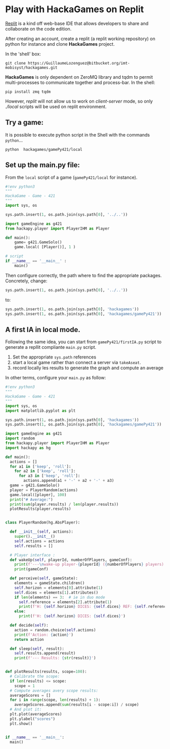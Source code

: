 # Play with HackaGames on Replit

[Replit](https://replit.com) is a kind off web-base IDE that allows developers to share and collaborate on the code edition.

After creating an account, create a replit (a replit working repository) on python for instance and clone **HackaGames** project.

In the 'shell' box:

```
git clone https://GuillaumeLozenguez@bitbucket.org/imt-mobisyst/hackagames.git
```

**HackaGames** is only dependent on ZeroMQ library and tqdm to permit multi-processes to communicate together and process-bar.
In the shell:

```
pip install zmq tqdm
```

However, _replit_ will not allow us to work on _client-server_ mode, so only _./local_ scripts will be used on replit environment.

## Try a game:

It is possible to execute python script in the Shell with the commands `python`...

```
python  hackagames/gamePy421/local
```

## Set up the main.py file:

From the `local` script of a game (`gamePy421/local` for instance).

```python
#!env python3
"""
HackaGame - Game - 421 
"""
import sys, os

sys.path.insert(1, os.path.join(sys.path[0], '../..'))

import gameEngine as g421
from hackapy.player import PlayerIHM as Player

def main():
    game= g421.GameSolo()
    game.local( [Player()], 1 )

# script
if __name__ == '__main__' :
    main()
```

Then configure correctly, the path  where to find the appropriate packages.
Concretely, change:

```python
sys.path.insert(1, os.path.join(sys.path[0], '../..'))
```

to:

```python
sys.path.insert(1, os.path.join(sys.path[0], 'hackagames'))
sys.path.insert(1, os.path.join(sys.path[0], 'hackagames/gamePy421'))
```

## A first IA in local mode.

Following the same idea, you can start from `gamePy421/firstIA.py` script to generate a repllit compliante `main.py` script.

1. Set the appropriate `sys.path` references
2. start a local game rather than connect a server via `takeAseat`.
3. record locally les results to generate the graph and compute an average

In other terms, configure your `main.py` as follow: 

```python
#!env python3
"""
HackaGame - Game - 421 
"""
import sys, os
import matplotlib.pyplot as plt

sys.path.insert(1, os.path.join(sys.path[0], 'hackagames'))
sys.path.insert(1, os.path.join(sys.path[0], 'hackagames/gamePy421'))

import gameEngine as g421
import random
from hackapy.player import PlayerIHM as Player
import hackapy as hg

def main():
  actions = []
  for a1 in ['keep', 'roll']:
    for a2 in ['keep', 'roll']:
      for a3 in ['keep', 'roll']:
        actions.append(a1 + '-' + a2 + '-' + a3)
  game = g421.GameSolo()
  player = PlayerRandom(actions)
  game.local([player], 100)
  print("# Average:")
  print(sum(player.results) / len(player.results))
  plotResults(player.results)


class PlayerRandom(hg.AbsPlayer):

  def __init__(self, actions):
    super().__init__()
    self.actions = actions
    self.results = []

  # Player interface :
  def wakeUp(self, playerId, numberOfPlayers, gameConf):
    print(f'---\nwake-up player-{playerId} ({numberOfPlayers} players)')
    print(gameConf)

  def perceive(self, gameState):
    elements = gameState.children()
    self.horizon = elements[0].attribute(1)
    self.dices = elements[1].attributes()
    if len(elements) == 3:  # ie in duo mode
      self.reference = elements[2].attribute(1)
      print(f'H: {self.horizon} DICES: {self.dices} REF: {self.reference}')
    else:
      print(f'H: {self.horizon} DICES: {self.dices}')

  def decide(self):
    action = random.choice(self.actions)
    print(f'Action: {action}')
    return action

  def sleep(self, result):
    self.results.append(result)
    print(f'--- Results: {str(result)}')


def plotResults(results, scope=100):
  # Calibrate the scope:
  if len(results) <= scope:
    scope = 1
  # Compute averages avery scope results:
  averageScores = []
  for i in range(scope, len(results) + 1):
    averageScores.append(sum(results[i - scope:i]) / scope)
  # And plot it:
  plt.plot(averageScores)
  plt.ylabel("scores")
  plt.show()


if __name__ == '__main__':
  main()
```
